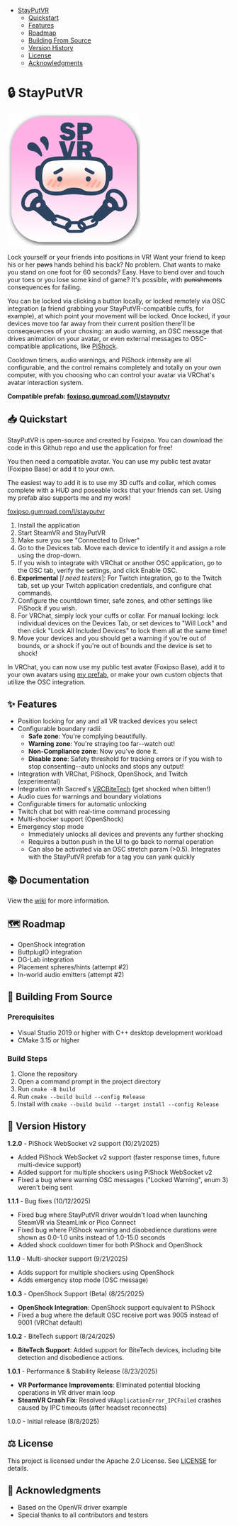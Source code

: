 - [StayPutVR](#-stayputvr)
  - [Quickstart](#-quickstart)
  - [Features](#-features)
  - [️Roadmap](#-roadmap)
  - [Building From Source](#-building-from-source)
  - [Version History](#-version-history)
  - [️License](#-license)
  - [Acknowledgments](#-acknowledgments)

# 🔒 StayPutVR

<img src="https://github.com/InconsolableCellist/StayPutVR/blob/master/logo.png" alt="StayPutVR Logo" width="300">

Lock yourself or your friends into positions in VR! Want your friend to keep his or her ~~paws~~ hands behind his back? No problem. Chat wants to make you stand on one foot for 60 seconds? Easy. Have to bend over and touch your toes or you lose some kind of game? It's possible, with ~~punishments~~ consequences for failing.

You can be locked via clicking a button locally, or locked remotely via OSC integration (a friend grabbing your StayPutVR-compatible cuffs, for example), at which point your movement will be locked. Once locked, if your devices move too far away from their current position there'll be conseqeuences of your chosing: an audio warning, an OSC message that drives animation on your avatar, or even external messages to OSC-compatible applications, like [PiShock](https://pishock.com/).

Cooldown timers, audio warnings, and PiShock intensity are all configurable, and the control remains completely and totally on your own computer, with you choosing who can control your avatar via VRChat's avatar interaction system.

**Compatible prefab: [foxipso.gumroad.com/l/stayputvr](https://foxipso.gumroad.com/l/stayputvr)**

## 📥 Quickstart

StayPutVR is open-source and created by Foxipso. You can download the code in this Github repo and use the application for free!

You then need a compatible avatar. You can use my public test avatar (Foxipso Base) or add it to your own.

The easiest way to add it is to use my 3D cuffs and collar, which comes complete with a HUD and poseable locks that your friends can set. Using my prefab also supports me and my work!

[foxipso.gumroad.com/l/stayputvr](https://foxipso.gumroad.com/l/stayputvr)

1. Install the application
2. Start SteamVR and StayPutVR
3. Make sure you see "Connected to Driver"
4. Go to the Devices tab. Move each device to identify it and assign a role using the drop-down. 
5. If you wish to integrate with VRChat or another OSC application, go to the OSC tab, verify the settings, and click Enable OSC.
6. **Experimental** [*I need testers*]: For Twitch integration, go to the Twitch tab, set up your Twitch application credentials, and configure chat commands.
7. Configure the countdown timer, safe zones, and other settings like PiShock if you wish.
8. For VRChat, simply lock your cuffs or collar. For manual locking: lock individual devices on the Devices Tab, or set devices to "Will Lock" and then click "Lock All Included Devices" to lock them all at the same time!
9. Move your devices and you should get a warning if you're out of bounds, or a shock if you're out of bounds and the device is set to shock!

In VRChat, you can now use my public test avatar (Foxipso Base), add it to your own avatars using [my prefab](https://foxipso.gumroad.com/l/stayputvr), or make your own custom objects that utilize the OSC integration.

## ✨ Features

- Position locking for any and all VR tracked devices you select
- Configurable boundary radii:
  - **Safe zone**: You're complying beautifully.
  - **Warning zone**: You're straying too far--watch out!
  - **Non-Compliance zone**: Now you've done it.
  - **Disable zone**: Safety threshold for tracking errors or if you wish to stop consenting--auto unlocks and stops any output!
- Integration with VRChat, PiShock, OpenShock, and Twitch (experimental)
- Integration with Sacred's [VRCBiteTech](https://jinxxy.com/Sacred/VRCBiteTech) (get shocked when bitten!)
- Audio cues for warnings and boundary violations
- Configurable timers for automatic unlocking
- Twitch chat bot with real-time command processing
- Multi-shocker support (OpenShock)
- Emergency stop mode
  - Immediately unlocks all devices and prevents any further shocking 
  - Requires a button push in the UI to go back to normal operation
  - Can also be activated via an OSC stretch param (>0.5). Integrates with the StayPutVR prefab for a tag you can yank quickly

## 📚 Documentation

View the [wiki](https://github.com/InconsolableCellist/StayPutVR/wiki) for more information.

## 🗺️ Roadmap 

* OpenShock integration
* ButtplugIO integration
* DG-Lab integration
* Placement spheres/hints (attempt #2)
* In-world audio emitters (attempt #2)

## 💾 Building From Source

### Prerequisites
- Visual Studio 2019 or higher with C++ desktop development workload
- CMake 3.15 or higher

### Build Steps
1. Clone the repository
2. Open a command prompt in the project directory
3. Run `cmake -B build`
4. Run `cmake --build build --config Release`
5. Install with `cmake --build build --target install --config Release`

## 📅 Version History

**1.2.0** - PiShock WebSocket v2 support (10/21/2025)
- Added PiShock WebSocket v2 support (faster response times, future multi-device support)
- Added support for multiple shockers using PiShock WebSocket v2
- Fixed a bug where warning OSC messages ("Locked Warning", enum 3) weren't being sent

**1.1.1** - Bug fixes (10/12/2025)
- Fixed bug where StayPutVR driver wouldn't load when launching SteamVR via SteamLink or Pico Connect
- Fixed bug where PiShock warning and disobedience durations were shown as 0.0-1.0 units instead of 1.0-15.0 seconds
- Added shock cooldown timer for both PiShock and OpenShock

**1.1.0** - Multi-shocker support (9/21/2025)
- Adds support for multiple shockers using OpenShock
- Adds emergency stop mode (OSC message)

**1.0.3** - OpenShock Support (Beta) (8/25/2025)
- **OpenShock Integration**: OpenShock support equivalent to PiShock
- Fixed a bug where the default OSC receive port was 9005 instead of 9001 (VRChat default)

**1.0.2** - BiteTech support (8/24/2025)
- **BiteTech Support**: Added support for BiteTech devices, including bite detection and disobedience actions.

**1.0.1** - Performance & Stability Release (8/23/2025)
- **VR Performance Improvements**: Eliminated potential blocking operations in VR driver main loop
- **SteamVR Crash Fix**: Resolved `VRApplicationError_IPCFailed` crashes caused by IPC timeouts (after headset reconnects)

1.0.0 - Initial release (8/8/2025)

## ⚖️ License

This project is licensed under the Apache 2.0 License. See [LICENSE](LICENSE) for details.

## 🙏 Acknowledgments

- Based on the OpenVR driver example
- Special thanks to all contributors and testers 